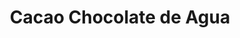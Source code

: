 ---
title: "Cacao Chocolate de Agua"
url: /cholula-de-rivadavia/cacao-chocolate-de-agua/
shop: juguetes
---